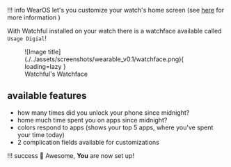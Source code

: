 <!-- prettier-ignore-start -->
!!! info 
    WearOS let's you customize your watch's home screen (see [here](https://support.google.com/wearos/answer/6140435?hl=en) for more information ) 
<!-- prettier-ignore-end -->

With Watchful installed on your watch there is a watchface available called `Usage Digial`!

<figure markdown>
![Image title](./../assets/screenshots/wearable_v0.1/watchface.png){ loading=lazy }
  <figcaption> Watchful's Watchface </figcaption>
</figure>

## available features

- how many times did you unlock your phone since midnight?
- home much time spent you on apps since midnight?
- colors respond to apps (shows your top 5 apps, where you've spent your time today)
- 2 complication fields available for customizations

<!-- prettier-ignore-start -->
!!! success
    :tada: Awesome, **You** are now set up!
<!-- prettier-ignore-end -->
